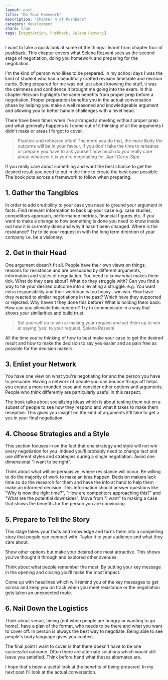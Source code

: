 ```yaml
---
layout: post
title: "Do Your Homework"
description: "Chapter 4 of Pushback"
category: development
share: true
tags: [negotiation, Pushback, Selena Rezvani]
---
```


I want to take a quick look at some of the things I learnt from chapter four of [pushback](http://www.amazon.co.uk/Pushback-Smart-Women-Ask-Up/dp/1118104900). This chapter covers what Selena Rezvani sees as the second stage of negotiation, doing you homework and preparing for the negotiation. 

I'm the kind of person who likes to be prepared. In my school days I was the kind of student who had a beautifully crafted revision timetable and revision cards. Being prepared for me was not just about knowing the stuff, it was the calmness and confidence it brought me going into the exam. In this chapter Rezvani highlights the same benefits from proper prep before a negotiation. Proper preparation benefits you in the actual conversation phase by helping you make a well reasoned and knowledgeable argument and allowing you to better handle challenges with a level head.

There have been times when I've arranged a meeting without proper prep and what generally happens is I come out of it thinking of all the arguments I didn't make or areas I forgot to cover. 

> Practice and rehearse often! The more you do that, the more likely the outcome will be in your favour. If you don't take the time to rehearse or prepare you have to ask yourself how much do you really care about whatever it is you're negotiating for. April Carty-Sipp

If you really care about something and want the best chance to get the desired result you need to put in the time to create the best case possible. The book puts across a framework to follow when preparing.

## 1. Gather the Tangibles ##

In order to add credibility to your case you need to ground your argument in facts. Find relevant information to back up your case e.g. case studies, competitors approach, performance metrics, financial figures etc. If you want to make a change to how something is done you need to know inside out how it is currently done and why it hasn't been changed. Where is the resistance? Try to tie your request in with the long term direction of your company i.e. be a visionary. 

## 2. Get in their Head ##

One argument doesn't fit all. People have their own views on things, reasons for resistance and are persuaded by different arguments, information and styles of negotiation. You need to know what makes them tick. What do they care about? What do they struggle with? Can you find a way to tie your desired outcome into alleviating a struggle. e.g. You want extra responsibility and their workload is too heavy...win win. How have they reacted to similar negotiations in the past? Which have they supported or rejected. Why haven't they done this before? What is holding them back. How can you alleviate this concern? Try to communicate in a way that shows your similarities and build trust.

> Set yourself up to win at making your request and set them up to win at saying 'yes' to your request, Selena Rezvani

All the time you're thinking of how to best make your case to get the desired result and how to make the decision to say yes easier and as pain free as possible for the decision makers. 

## 3. Enlist your Network ##

You have one view on what you're negotiating for and the person you have to persuade. Having a network of people you can bounce things off helps you create a more rounded case and consider other options and arguments. People who think differently are particularly useful in this respect.

The book talks about socializing ideas which is about testing them out on a subset of people to see how they respond and what it takes to make them receptive. This gives you insight on the kind of arguments it'll take to get a yes in your final negotiation.

## 4. Choose Strategies and a Style ##

This section focuses in on the fact that one strategy and style will not win every negotiation for you. Indeed you'll probably need to change tact and use different styles and strategies during a single negotiation. Avoid one dimensional "I want to be right".

Think about what will be persuasive, where resistance will occur. Be willing to do the majority of work to make an idea happen. Decision makers lack time so do the research for them and have the info at hand to help them make an informed decision. This information should answer questions like "Why is now the right time?", "How are competitors approaching this?" and "What are the potential downsides". Move from "I want" to making a case that shows the benefits for the person you are convincing.

## 5. Prepare to Tell the Story ##

This stage takes your facts and knowledge and turns them into a compelling story that people can connect with. Taylor it to your audience and what they care about. 

Show other options but make your desired one most attractive. This shows you've thought it through and explored other avenues. 

Think about what people remember the most. By putting your key message in the opening and closing you'll make the most impact.

Come up with headlines which will remind you of the key messages to get across and keep you on track when you meet resistance or the negotiation gets taken an unexpected route.

## 6. Nail Down the Logistics ##

Think about venue, timing (not when people are hungry or wanting to go home), have a plan of the format, who needs to be there and what you want to cover off. In person is always the best way to negotiate. Being able to see people's body language gives you context.

The final point I want to cover is that there doesn't have to be one successful outcome. Often there are alternate solutions which would still leave you satisfied. Think before hand what theses alternates are.

I hope that's been a useful look at the benefits of being prepared. In my next post I'll look at the actual conversation.

